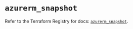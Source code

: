 # `azurerm_snapshot`

Refer to the Terraform Registry for docs: [`azurerm_snapshot`](https://registry.terraform.io/providers/hashicorp/azurerm/4.34.0/docs/resources/snapshot).
